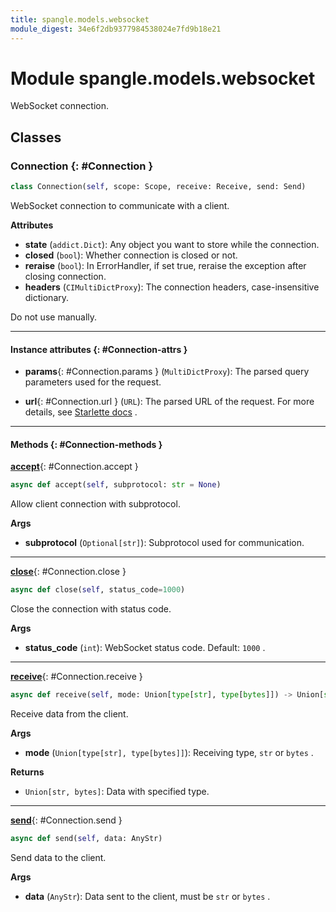 ```yaml
---
title: spangle.models.websocket
module_digest: 34e6f2db9377984538024e7fd9b18e21
---
```


# Module spangle.models.websocket

WebSocket connection.

## Classes

### Connection {: #Connection }

```python
class Connection(self, scope: Scope, receive: Receive, send: Send)
```

WebSocket connection to communicate with a client.

**Attributes**

- **state** (`addict.Dict`): Any object you want to store while the connection.
- **closed** (`bool`): Whether connection is closed or not.
- **reraise** (`bool`): In ErrorHandler, if set true, reraise the exception after
    closing connection.
- **headers** (`CIMultiDictProxy`): The connection headers, case-insensitive dictionary.

Do not use manually.

------

#### Instance attributes {: #Connection-attrs }

- **params**{: #Connection.params } (`MultiDictProxy`): The parsed query parameters used for the request.

- **url**{: #Connection.url } (`URL`): The parsed URL of the request. For more details, see
    [Starlette docs](https://www.starlette.io/requests/#url) .

------

#### Methods {: #Connection-methods }

[**accept**](#Connection.accept){: #Connection.accept }

```python
async def accept(self, subprotocol: str = None)
```

Allow client connection with subprotocol.

**Args**

- **subprotocol** (`Optional[str]`): Subprotocol used for communication.

------

[**close**](#Connection.close){: #Connection.close }

```python
async def close(self, status_code=1000)
```

Close the connection with status code.

**Args**

- **status_code** (`int`): WebSocket status code. Default: `1000` .

------

[**receive**](#Connection.receive){: #Connection.receive }

```python
async def receive(self, mode: Union[type[str], type[bytes]]) -> Union[str, bytes]
```

Receive data from the client.

**Args**

- **mode** (`Union[type[str], type[bytes]]`): Receiving type, `str` or `bytes` .

**Returns**

- `Union[str, bytes]`: Data with specified type.

------

[**send**](#Connection.send){: #Connection.send }

```python
async def send(self, data: AnyStr)
```

Send data to the client.

**Args**

- **data** (`AnyStr`): Data sent to the client, must be `str` or `bytes` .